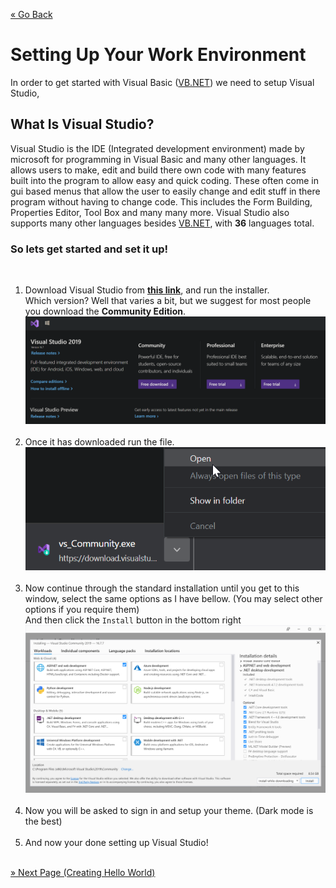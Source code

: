 [« Go Back](\vb.net "Go Back")
<br/>

# Setting Up Your Work Environment

In order to get started with Visual Basic \([VB.NET](https://docs.microsoft.com/en-us/dotnet/visual-basic/)\) we need to setup Visual Studio,
<br/>

## What Is Visual Studio?

Visual Studio is the IDE (Integrated development environment) made by microsoft for programming in Visual Basic and many other languages. It allows users to make, edit and build there own code with many features built into the program to allow easy and quick coding. These often come in gui based menus that allow the user to easily change and edit stuff in there program without having to change code. This includes the Form Building, Properties Editor, Tool Box and many many more. Visual Studio also supports many other languages besides [VB.NET](https://docs.microsoft.com/en-us/dotnet/visual-basic/), with **36** languages total.
<br/>

### So lets get started and set it up!

<br/>

1.  Download Visual Studio from [**this link**](https://visualstudio.com/downloads/), and run the installer.
    <br/>
    Which version? Well that varies a bit, but we suggest for most people you download the **Community Edition**.
    <br/>
    ![Visual Studio Downloads](downloads.png)
    <br/>
    <br/>
2.  Once it has downloaded run the file.
    <br/>
    ![Run the installer](run.png)
    <br/>
    <br/>
3.  Now continue through the standard installation until you get to this window, select the same options as I have bellow. \(You may select other options if you require them\)
    <br/>
    And then click the `Install` button in the bottom right
    ![Install Options](install-options.png)
    <br/>
    <br/>
4.  Now you will be asked to sign in and setup your theme. (Dark mode is the best)
    <br/>
    <br/>
5.  And now your done setting up Visual Studio!
    <br/>
    <br/>

[» Next Page (Creating Hello World)](..\creating-hello-world "Next Page")
